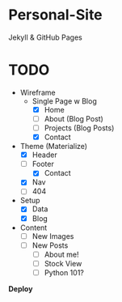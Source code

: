 # Personal-Site

Jekyll & GitHub Pages

# TODO

- Wireframe
  - Single Page w Blog
    - [X] Home
    - [ ] About (Blog Post)
    - [ ] Projects (Blog Posts)
    - [X] Contact
    
- Theme (Materialize)
  - [X] Header
  - [ ] Footer
    - [X] Contact
  - [X] Nav
  - [ ] 404

- Setup
  - [X] Data
  - [X] Blog

- Content
  - [ ] New Images
  - [ ] New Posts
    - [ ] About me!
    - [ ] Stock View
    - [ ] Python 101?

**Deploy**